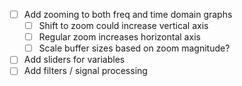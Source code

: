 - [ ] Add zooming to both freq and time domain graphs
  - [ ] Shift to zoom could increase vertical axis
  - [ ] Regular zoom increases horizontal axis
  - [ ] Scale buffer sizes based on zoom magnitude?
- [ ] Add sliders for variables
- [ ] Add filters / signal processing